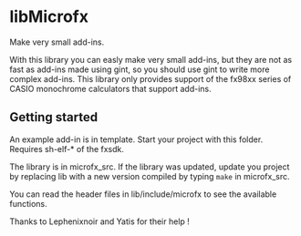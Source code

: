 # libMicrofx

Make very small add-ins.

With this library you can easly make very small add-ins, but they are not as fast as add-ins made using gint, so you should use gint to write more complex add-ins. This library only provides support of the fx98xx series of CASIO monochrome calculators that support add-ins.

## Getting started

An example add-in is in template. Start your project with this folder. Requires sh-elf-* of the fxsdk.

The library is in microfx_src. If the library was updated, update you project by replacing lib with a new version compiled by typing `make` in microfx_src.

You can read the header files in lib/include/microfx to see the available functions.

Thanks to Lephenixnoir and Yatis for their help !